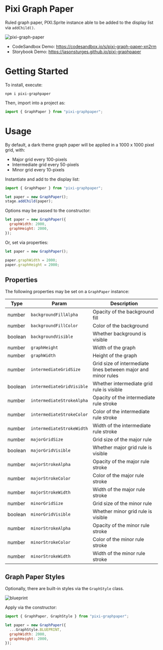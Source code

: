 # Pixi Graph Paper

Ruled graph paper, PIXI.Sprite instance able to be added to the display list via `addChild()`.

![pixi-graph-paper](https://user-images.githubusercontent.com/1213591/109711264-4a64d400-7b64-11eb-97bd-5472bd9f6453.gif)

- CodeSandbox Demo: https://codesandbox.io/s/pixi-graph-paper-xn2rm
- Storybook Demo: https://jasonsturges.github.io/pixi-graphpaper


# Getting Started

To install, execute:

    npm i pixi-graphpaper

Then, import into a project as:

```js
import { GraphPaper } from "pixi-graphpaper";
```


# Usage

By default, a dark theme graph paper will be applied in a 1000 x 1000 pixel grid, with:

- Major grid every 100-pixels
- Intermediate grid every 50-pixels
- Minor grid every 10-pixels

Instantiate and add to the display list:

```js
import { GraphPaper } from "pixi-graphpaper";

let paper = new GraphPaper();
stage.addChild(paper);
```

Options may be passed to the constructor:

```js
let paper = new GraphPaper({
  graphWidth: 2000,
  graphHeight: 2000,
});
```

Or, set via properties:

```js
let paper = new GraphPaper();

paper.graphWidth = 2000;
paper.graphHeight = 2000;
```


## Properties

The following properties may be set on a `GraphPaper` instance:

| Type    | Param                     | Description                                                   |
|---------|---------------------------|---------------------------------------------------------------|
| number  | `backgroundFillAlpha`     | Opacity of the background fill                                |
| number  | `backgroundFillColor`     | Color of the background                                       |
| boolean | `backgroundVisible`       | Whether background is visible                                 |
| number  | `graphHeight`             | Width of the graph                                            |
| number  | `graphWidth`              | Height of the graph                                           |
| number  | `intermediateGridSize`    | Grid size of intermediate lines between major and minor rules |
| boolean | `intermediateGridVisible` | Whether intermediate grid rule is visible                     |
| number  | `intermediateStrokeAlpha` | Opacity of the intermediate rule stroke                       |
| number  | `intermediateStrokeColor` | Color of the intermediate rule stroke                         |
| number  | `intermediateStrokeWidth` | Width of the intermediate rule stroke                         |
| number  | `majorGridSize`           | Grid size of the major rule                                   |
| boolean | `majorGridVisible`        | Whether major grid rule is visible                            |
| number  | `majorStrokeAlpha`        | Opacity of the major rule stroke                              |
| number  | `majorStrokeColor`        | Color of the major rule stroke                                |
| number  | `majorStrokeWidth`        | Width of the major rule stroke                                |
| number  | `minorGridSize`           | Grid size of the minor rule                                   |
| boolean | `minorGridVisible`        | Whether minor grid rule is visible                            |
| number  | `minorStrokeAlpha`        | Opacity of the minor rule stroke                              |
| number  | `minorStrokeColor`        | Color of the minor rule stroke                                |
| number  | `minorStrokeWidth`        | Width of the minor rule stroke                                |


## Graph Paper Styles

Optionally, there are built-in styles via the `GraphStyle` class.

![blueprint](https://user-images.githubusercontent.com/1213591/109616946-6a13e200-7afb-11eb-8e24-6015f8adf8b0.png)

Apply via the constructor:

```js
import { GraphPaper, GraphStyle } from "pixi-graphpaper";

let paper = new GraphPaper({
  ...GraphStyle.BLUEPRINT,
  graphWidth: 2000,
  graphHeight: 2000,
});
```
